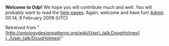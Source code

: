 __Welcome to _Odp_!__ We hope you will contribute much and well. 
You will probably want to read the [help pages](http://ontologydesignpatterns.org/wiki/Help:Contents "Help:Contents"). Again, welcome and have fun! [Admin](http://ontologydesignpatterns.org/wiki/index.php?title=User:Admin&action=edit&redlink=1 "User:Admin (not yet written)") 00:14, 9 February 2009 (UTC)





Retrieved from "[http://ontologydesignpatterns.org/wiki/User\_talk:DougHolmes](../User_talk/DougHolmes)"